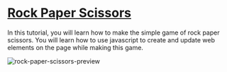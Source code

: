 # [Rock Paper Scissors](https://youtu.be/fIBOydve2f8)

In this tutorial, you will learn how to make the simple game of rock paper scissors. You will learn how to use javascript to create and update web elements on the page while making this game.

![rock-paper-scissors-preview](https://user-images.githubusercontent.com/78777681/163072705-605dcf77-95fb-4f66-89ee-0840a80c94f1.png)
